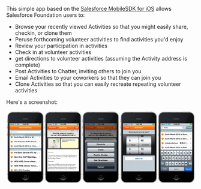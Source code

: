 
This simple app based on the [Salesforce MobileSDK for iOS](https://github.com/forcedotcom/SalesforceMobileSDK-iOS) allows Salesforce Foundation users to:

- Browse your recently viewed Activities so that you might easily share, checkin, or clone them
- Peruse forthcoming volunteer activities to find activities you'd enjoy
- Review your participation in activities
- Check in at volunteer activities
- get directions to volunteer activities (assuming the Activity address is complete)
- Post Activities to Chatter, inviting others to join you
- Email Activities to your coworkers so that they can join you
- Clone Activities so that you can easily recreate repeating volunteer activities


Here's a screenshot:

<img src="screenshot.png" />